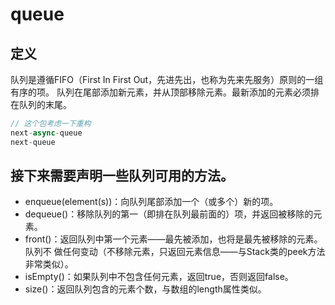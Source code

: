# queue

## 定义
队列是遵循FIFO（First In First Out，先进先出，也称为先来先服务）原则的一组有序的项。
队列在尾部添加新元素，并从顶部移除元素。最新添加的元素必须排在队列的末尾。


```js
// 这个包考虑一下重构
next-async-queue
next-queue
```


## 接下来需要声明一些队列可用的方法。
- enqueue(element(s))：向队列尾部添加一个（或多个）新的项。
- dequeue()：移除队列的第一（即排在队列最前面的）项，并返回被移除的元素。
- front()：返回队列中第一个元素——最先被添加，也将是最先被移除的元素。队列不
做任何变动（不移除元素，只返回元素信息——与Stack类的peek方法非常类似）。
- isEmpty()：如果队列中不包含任何元素，返回true，否则返回false。
- size()：返回队列包含的元素个数，与数组的length属性类似。
